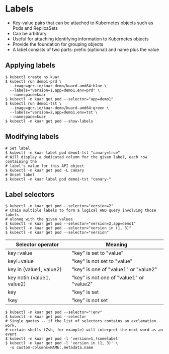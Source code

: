 # Labels

* Key-value pairs that can be attached to Kubernetes objects such as Pods and ReplicaSets
* Can be arbitrary
* Useful for attaching identifying information to Kubernetes objects
* Provide the foundation for grouping objects
* A label consists of two parts: prefix (optional) and name plus the value

## Applying labels

```
$ kubectl create ns kuar
$ kubectl run demo1-prd \
  --image=gcr.io/kuar-demo/kuard-amd64:blue \
  --labels="version=1,app=demo1,env=prd" \
  --namespace=kuar
$ kubectl -n kuar get pod --selector="app=demo1"
$ kubectl run demo1-tst \
  --image=gcr.io/kuar-demo/kuard-amd64:green \
  --labels="version=2,app=demo1,env=tst \
  --namespace=kuar
$ kubectl -n kuar get pod --show-labels
```

## Modifying labels

```
# Set label
$ kubectl -n kuar label pod demo1-tst "canary=true"
# Will display a dedicated column for the given label, each row containing the 
# label's value for this API object
$ kubectl -n kuar get pod -L canary
# Unset label
$ kubectl -n kuar label pod demo1-tst "canary-"
```

## Label selectors

```
$ kubectl -n kuar get pod --selector="version=2"
# Chain multiple labels to form a logical AND query involving those labels
# alonog with the given values
$ kubectl -n kuar get pod --selector="version=2,app=demo1"
$ kubectl -n kuar get pod --selector="version in (1, 3)"
$ kubectl -n kuar get pod --selector="version"
```

| Selector operator          | Meaning                                  |
|----------------------------|------------------------------------------|
| key=value                  | "key" is set to "value"                  |
| key!=value                 | "key" is not set to "value"              |
| key in (value1, value2)    | "key" is one of "value1" or "value2"     |
| key notin (value1, value2) | "key" is not one of "value1" or "value2" |
| key                        | "key" is set                             |
| !key                       | "key" is not set                         |

```
$ kubectl -n kuar get pod --selector="!env"
$ kubectl -n kuar get pod --selector
# Single quotes -- if the list of selectors contains an exclamation work, 
# certain shells (Zsh, for example) will interpret the next word as an event
$ kubectl -n kuar get pod -l 'version=1,!somelabel'
$ kubectl -n kuar get pod -l 'version in (1, 3)' \
  -o custom-columns=NAME:.metadata.name
```
